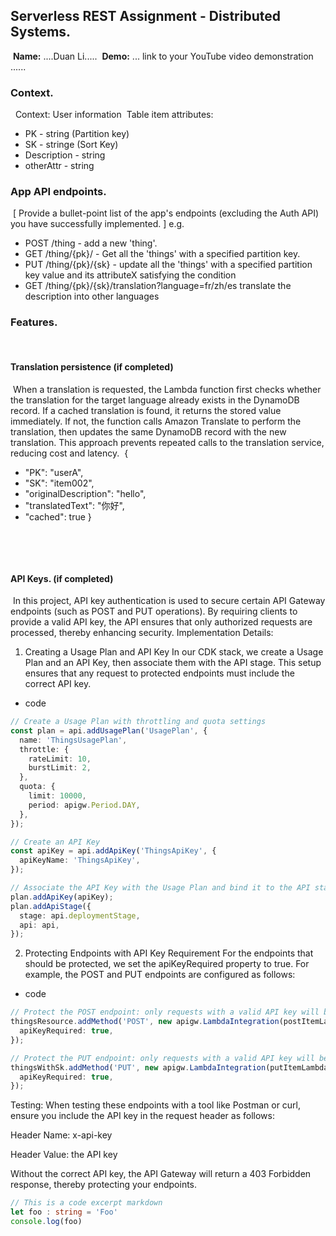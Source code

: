 ## Serverless REST Assignment - Distributed Systems.
​
__Name:__ ....Duan Li.....
​
__Demo:__ ... link to your YouTube video demonstration ......
​
### Context.
​
​
Context: User information
​
Table item attributes:
+ PK - string  (Partition key)  
+ SK - stringe  (Sort Key)
+ Description - string
+ otherAttr - string
​
### App API endpoints.
​
[ Provide a bullet-point list of the app's endpoints (excluding the Auth API) you have successfully implemented. ]
e.g.
 
+ POST /thing - add a new 'thing'.
+ GET /thing/{pk}/ - Get all the 'things' with a specified partition key.
+ PUT /thing/{pk}/{sk} - update all the 'things' with a specified partition key value and its attributeX satisfying the condition 
+ GET /thing/{pk}/{sk}/translation?language=fr/zh/es  translate the description into other languages
​
​
### Features.
​
#### Translation persistence (if completed)
​
 When a translation is requested, the Lambda function first checks whether the translation for the target language already exists in the DynamoDB record. If a cached translation is found, it returns the stored value immediately. If not, the function calls Amazon Translate to perform the translation, then updates the same DynamoDB record with the new translation. This approach prevents repeated calls to the translation service, reducing cost and latency.
​
{
+   "PK": "userA",
+   "SK": "item002",
+   "originalDescription": "hello",
+   "translatedText": "你好",
+   "cached": true
}

​

​
#### API Keys. (if completed)
​
In this project, API key authentication is used to secure certain API Gateway endpoints (such as POST and PUT operations). By requiring clients to provide a valid API key, the API ensures that only authorized requests are processed, thereby enhancing security.
​Implementation Details:

1. Creating a Usage Plan and API Key
In our CDK stack, we create a Usage Plan and an API Key, then associate them with the API stage. This setup ensures that any request to protected endpoints must include the correct API key.

+ code
~~~ts
// Create a Usage Plan with throttling and quota settings
const plan = api.addUsagePlan('UsagePlan', {
  name: 'ThingsUsagePlan',
  throttle: {
    rateLimit: 10,
    burstLimit: 2,
  },
  quota: {
    limit: 10000,
    period: apigw.Period.DAY,
  },
});

// Create an API Key
const apiKey = api.addApiKey('ThingsApiKey', {
  apiKeyName: 'ThingsApiKey',
});

// Associate the API Key with the Usage Plan and bind it to the API stage
plan.addApiKey(apiKey);
plan.addApiStage({
  stage: api.deploymentStage,
  api: api,
});
~~~

2. Protecting Endpoints with API Key Requirement
For the endpoints that should be protected, we set the apiKeyRequired property to true. For example, the POST and PUT endpoints are configured as follows:

+ code
~~~ts
// Protect the POST endpoint: only requests with a valid API key will be allowed.
thingsResource.addMethod('POST', new apigw.LambdaIntegration(postItemLambda), {
  apiKeyRequired: true,
});

// Protect the PUT endpoint: only requests with a valid API key will be allowed.
thingsWithSk.addMethod('PUT', new apigw.LambdaIntegration(putItemLambda), {
  apiKeyRequired: true,
});
~~~

 Testing:
 When testing these endpoints with a tool like Postman or curl, ensure you include the API key in the request header as follows:

Header Name: x-api-key

Header Value: the API key 

Without the correct API key, the API Gateway will return a 403 Forbidden response, thereby protecting your endpoints.

~~~ts
// This is a code excerpt markdown 
let foo : string = 'Foo'
console.log(foo)
~~~
​
​
